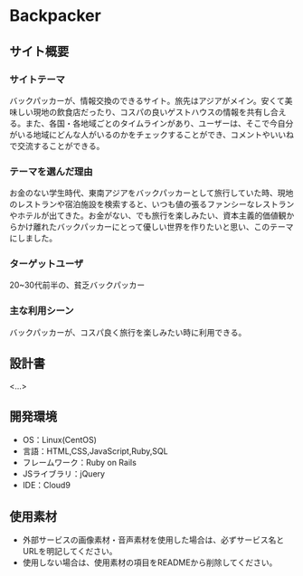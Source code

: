 # Backpacker

## サイト概要
### サイトテーマ
バックパッカーが、情報交換のできるサイト。旅先はアジアがメイン。安くて美味しい現地の飲食店だったり、コスパの良いゲストハウスの情報を共有し合える。また、各国・各地域ごとのタイムラインがあり、ユーザーは、そこで今自分がいる地域にどんな人がいるのかをチェックすることができ、コメントやいいねで交流することができる。

### テーマを選んだ理由
お金のない学生時代、東南アジアをバックパッカーとして旅行していた時、現地のレストランや宿泊施設を検索すると、いつも値の張るファンシーなレストランやホテルが出てきた。お金がない、でも旅行を楽しみたい、資本主義的価値観からかけ離れたバックパッカーにとって優しい世界を作りたいと思い、このテーマにしました。

### ターゲットユーザ
20~30代前半の、貧乏バックパッカー

### 主な利用シーン
バックパッカーが、コスパ良く旅行を楽しみたい時に利用できる。

## 設計書
<...>

## 開発環境
- OS：Linux(CentOS)
- 言語：HTML,CSS,JavaScript,Ruby,SQL
- フレームワーク：Ruby on Rails
- JSライブラリ：jQuery
- IDE：Cloud9

## 使用素材
- 外部サービスの画像素材・音声素材を使用した場合は、必ずサービス名とURLを明記してください。
- 使用しない場合は、使用素材の項目をREADMEから削除してください。
